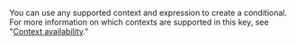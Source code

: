 You can use any supported context and expression to create a conditional. For more information on which contexts are supported in this key, see "[Context availability](/actions/learn-github-actions/contexts#context-availability)."
